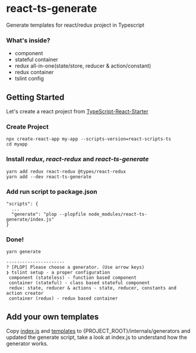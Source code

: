 # react-ts-generate
Generate templates for react/redux project in Typescript

### What's inside?
* component
* stateful container
* redux all-in-one(state/store, reducer & action/constant)
* redux container
* tslint config


## Getting Started
Let's create a react project from [TypeScript-React-Starter](https://github.com/Microsoft/TypeScript-React-Starter#typescript-react-starter)

### Create Project
```
npx create-react-app my-app --scripts-version=react-scripts-ts
cd myapp
```

### Install *redux*, *react-redux* and *react-ts-generate*
```
yarn add redux react-redux @types/react-redux
yarn add --dev react-ts-generate
```

### Add run script to package.json
```
"scripts": {
  ...
  "generate": "plop --plopfile node_modules/react-ts-generate/index.js"
}
 ```
 
 ### Done!
 ```
 yarn generate
 
 ----------------------
? [PLOP] Please choose a generator. (Use arrow keys)
❯ tslint setup - a proper configuration 
  component (stateless) - function based component 
  container (stateful) - class based stateful component 
  redux: state, reducer & actions - state, reducer, constants and action creator
  container (redux) - redux based container 
 ```
 
 ## Add your own templates
 Copy [index.js](https://github.com/mingchoi/react-ts-generate/blob/master/index.js) and [templates](https://github.com/mingchoi/react-ts-generate/tree/master/templates) to {PROJECT_ROOT}/internals/generators and updated the generate script, take a look at index.js to understand how the generator works.
